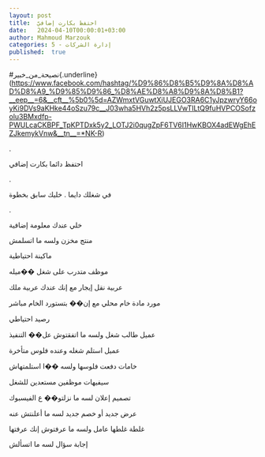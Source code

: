 ```yaml
---
layout: post
title:  احتفظ بكارت إضافيّ
date:   2024-04-10T00:00:01+03:00
author: Mahmoud Marzouk
categories: 5 - إدارة الشركات
published:  true
---
```

\#نصيحة_من_خبير{.underline}(https://www.facebook.com/hashtag/%D9%86%D8%B5%D9%8A%D8%AD%D8%A9_%D9%85%D9%86_%D8%AE%D8%A8%D9%8A%D8%B1?__eep__=6&__cft__%5b0%5d=AZWmxtVGuwtXiUJEGO3RA6C1yJpzwryY66oyKi9DVs9aKHke44oSzu79c__J03wha5HVh2z5psLLVwTILtQ9fuHVPCOSofzolu3BMxdfp-PWULcaCKBPF_TpKPTDxk5y2_LOTJ2i0qugZpF6TV6I1HwKBOX4adEWgEhEZJkemykVnw&__tn__=*NK-R)

.

احتفظ دائما بكارت إضافي

.

في شغلك دايما . خليك سابق بخطوة

.

خلي عندك معلومة إضافية

منتج مخزن ولسه ما اتسلمش

ماكينة احتياطية

موظف متدرب على شغل ��ميله

عربية نقل إيجار مع إنك عندك عربية ملك

مورد مادة خام محلي مع إن�� بتستورد الخام مباشر

رصيد احتياطي

عميل طالب شغل ولسه ما اتفقتوش عل�� التنفيذ

عميل استلم شغله وعنده فلوس متأخرة

خامات دفعت فلوسها ولسه ��ا استلمتهاش

سيفيهات موظفين مستعدين للشغل

تصميم إعلان لسه ما نزلتو�� ع الفيسبوك

عرض جديد أو خصم جديد لسه ما أعلنتش عنه

غلطة غلطها عامل ولسه ما عرفتوش إنك عرفتها

إجابة سؤال لسه ما اتسألش
